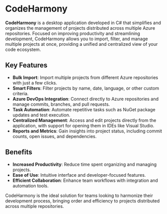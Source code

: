 # CodeHarmony

**CodeHarmony** is a desktop application developed in C# that simplifies and organizes the management of projects distributed across multiple Azure repositories. Focused on improving productivity and streamlining development, CodeHarmony allows you to import, filter, and manage multiple projects at once, providing a unified and centralized view of your code ecosystem.  

## Key Features

- **Bulk Import**: Import multiple projects from different Azure repositories with just a few clicks.
- **Smart Filters**: Filter projects by name, date, language, or other custom criteria.
- **Azure DevOps Integration**: Connect directly to Azure repositories and manage commits, branches, and pull requests.
- **Task Automation**: Automate repetitive tasks such as NuGet package updates and test execution.
- **Centralized Management**: Access and edit projects directly from the application, with support for opening them in IDEs like Visual Studio.
- **Reports and Metrics**: Gain insights into project status, including commit counts, open issues, and dependencies.

## Benefits

- **Increased Productivity**: Reduce time spent organizing and managing projects.
- **Ease of Use**: Intuitive interface and developer-focused features.
- **Efficient Collaboration**: Enhance team workflows with integration and automation tools.

CodeHarmony is the ideal solution for teams looking to harmonize their development process, bringing order and efficiency to projects distributed across multiple repositories.
